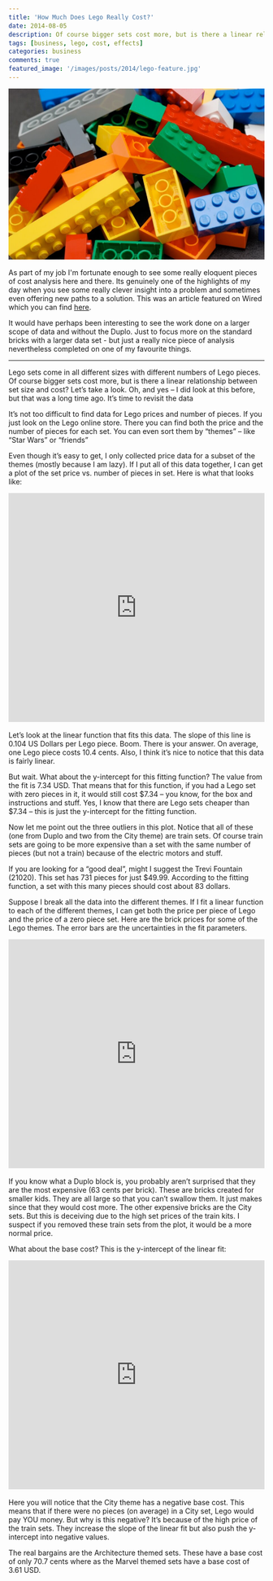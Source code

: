 ```yaml
---
title: 'How Much Does Lego Really Cost?'
date: 2014-08-05
description: Of course bigger sets cost more, but is there a linear relationship between set size and cost?
tags: [business, lego, cost, effects]
categories: business
comments: true
featured_image: '/images/posts/2014/lego-feature.jpg'
---
```


![](/images/posts/2014/lego.jpg)

As part of my job I'm fortunate enough to see some really eloquent pieces of cost analysis here and there. Its genuinely one of the highlights of my day when you see some really clever insight into a problem and sometimes even offering new paths to a solution. This was an article featured on Wired which you can find [here](http://www.wired.com/2014/08/lego-cost/). 

It would have perhaps been interesting to see the work done on a larger scope of data and without the Duplo. Just to focus more on the standard bricks with a larger data set - but just a really nice piece of analysis nevertheless completed on one of my favourite things.

---

Lego sets come in all different sizes with different numbers of Lego pieces. Of course bigger sets cost more, but is there a linear relationship between set size and cost? Let’s take a look. Oh, and yes – I did look at this before, but that was a long time ago. It’s time to revisit the data

It’s not too difficult to find data for Lego prices and number of pieces. If you just look on the Lego online store. There you can find both the price and the number of pieces for each set. You can even sort them by “themes” – like “Star Wars” or “friends”

Even though it’s easy to get, I only collected price data for a subset of the themes (mostly because I am lazy). If I put all of this data together, I can get a plot of the set price vs. number of pieces in set. Here is what that looks like:

<p align="center"><iframe src="https://plot.ly/~RhettAllain/146/.embed" height="450" width="100%" frameborder="0" scrolling="no" seamless="seamless"></iframe></p>

Let’s look at the linear function that fits this data. The slope of this line is 0.104 US Dollars per Lego piece. Boom. There is your answer. On average, one Lego piece costs 10.4 cents. Also, I think it’s nice to notice that this data is fairly linear.

But wait. What about the y-intercept for this fitting function? The value from the fit is 7.34 USD. That means that for this function, if you had a Lego set with zero pieces in it, it would still cost $7.34 – you know, for the box and instructions and stuff. Yes, I know that there are Lego sets cheaper than $7.34 – this is just the y-intercept for the fitting function.

Now let me point out the three outliers in this plot. Notice that all of these (one from Duplo and two from the City theme) are train sets. Of course train sets are going to be more expensive than a set with the same number of pieces (but not a train) because of the electric motors and stuff.

If you are looking for a “good deal”, might I suggest the Trevi Fountain (21020). This set has 731 pieces for just $49.99. According to the fitting function, a set with this many pieces should cost about 83 dollars.

Suppose I break all the data into the different themes. If I fit a linear function to each of the different themes, I can get both the price per piece of Lego and the price of a zero piece set. Here are the brick prices for some of the Lego themes. The error bars are the uncertainties in the fit parameters.

<p align="center"><iframe src="https://plot.ly/~RhettAllain/147/.embed" height="450" width="100%" frameborder="0" scrolling="no" seamless="seamless"></iframe></p>

If you know what a Duplo block is, you probably aren’t surprised that they are the most expensive (63 cents per brick). These are bricks created for smaller kids. They are all large so that you can’t swallow them. It just makes since that they would cost more. The other expensive bricks are the City sets. But this is deceiving due to the high set prices of the train kits. I suspect if you removed these train sets from the plot, it would be a more normal price.

What about the base cost? This is the y-intercept of the linear fit:

<p align="center"><iframe src="https://plot.ly/~RhettAllain/148/.embed" height="450" width="100%" frameborder="0" scrolling="no" seamless="seamless"></iframe></p>

Here you will notice that the City theme has a negative base cost. This means that if there were no pieces (on average) in a City set, Lego would pay YOU money. But why is this negative? It’s because of the high price of the train sets. They increase the slope of the linear fit but also push the y-intercept into negative values.

The real bargains are the Architecture themed sets. These have a base cost of only 70.7 cents where as the Marvel themed sets have a base cost of 3.61 USD.

